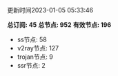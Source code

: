 更新时间2023-01-05 05:33:46

**总订阅: 45**
**总节点: 952**
**有效节点: 196**
- ss节点: 58
- v2ray节点: 127
- trojan节点: 9
- ssr节点: 2
